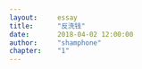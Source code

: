 ```yaml
---
layout:     essay
title:      "反洗钱"
date:       2018-04-02 12:00:00
author:     "shamphone"
chapter:	"1"
---
```


